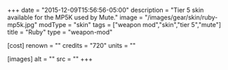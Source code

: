 +++
date = "2015-12-09T15:56:56-05:00"
description = "Tier 5 skin available for the MP5K used by Mute."
image = "/images/gear/skin/ruby-mp5k.jpg"
modType = "skin"
tags = ["weapon mod","skin","tier 5","mute"]
title = "Ruby"
type = "weapon-mod"

[cost]
  renown = ""
  credits = "720"
  units = ""

[images]
  alt = ""
  src = ""
+++
